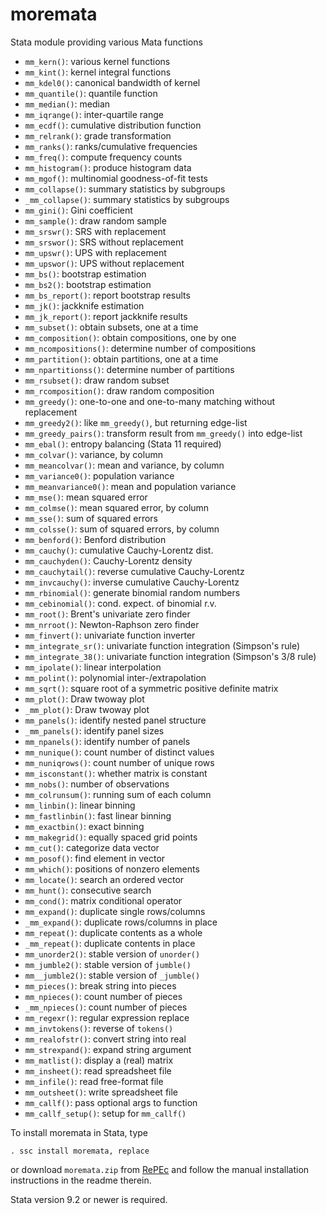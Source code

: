 # moremata
Stata module providing various Mata functions

  * `mm_kern()`: various kernel functions
  * `mm_kint()`: kernel integral functions
  * `mm_kdel0()`: canonical bandwidth of kernel
  * `mm_quantile()`: quantile function
  * `mm_median()`: median
  * `mm_iqrange()`: inter-quartile range
  * `mm_ecdf()`: cumulative distribution function
  * `mm_relrank()`: grade transformation
  * `mm_ranks()`: ranks/cumulative frequencies
  * `mm_freq()`: compute frequency counts
  * `mm_histogram()`: produce histogram data
  * `mm_mgof()`: multinomial goodness-of-fit tests
  * `mm_collapse()`: summary statistics by subgroups
  * `_mm_collapse()`: summary statistics by subgroups
  * `mm_gini()`: Gini coefficient
  * `mm_sample()`: draw random sample
  * `mm_srswr()`: SRS with replacement
  * `mm_srswor()`: SRS without replacement
  * `mm_upswr()`: UPS with replacement
  * `mm_upswor()`: UPS without replacement
  * `mm_bs()`: bootstrap estimation
  * `mm_bs2()`: bootstrap estimation
  * `mm_bs_report()`: report bootstrap results
  * `mm_jk()`: jackknife estimation
  * `mm_jk_report()`: report jackknife results
  * `mm_subset()`: obtain subsets, one at a time
  * `mm_composition()`: obtain compositions, one by one
  * `mm_ncompositions()`: determine number of compositions
  * `mm_partition()`: obtain partitions, one at a time
  * `mm_npartitionss()`: determine number of partitions
  * `mm_rsubset()`: draw random subset
  * `mm_rcomposition()`: draw random composition
  * `mm_greedy()`: one-to-one and one-to-many matching without replacement
  * `mm_greedy2()`: like `mm_greedy()`, but returning edge-list
  * `mm_greedy_pairs()`: transform result from `mm_greedy()` into edge-list
  * `mm_ebal()`: entropy balancing (Stata 11 required)
  * `mm_colvar()`: variance, by column
  * `mm_meancolvar()`: mean and variance, by column
  * `mm_variance0()`: population variance
  * `mm_meanvariance0()`: mean and population variance
  * `mm_mse()`: mean squared error
  * `mm_colmse()`: mean squared error, by column
  * `mm_sse()`: sum of squared errors
  * `mm_colsse()`: sum of squared errors, by column
  * `mm_benford()`: Benford distribution
  * `mm_cauchy()`: cumulative Cauchy-Lorentz dist.
  * `mm_cauchyden()`: Cauchy-Lorentz density
  * `mm_cauchytail()`: reverse cumulative Cauchy-Lorentz
  * `mm_invcauchy()`: inverse cumulative Cauchy-Lorentz
  * `mm_rbinomial()`: generate binomial random numbers
  * `mm_cebinomial()`: cond. expect. of binomial r.v.
  * `mm_root()`: Brent's univariate zero finder
  * `mm_nrroot()`: Newton-Raphson zero finder
  * `mm_finvert()`: univariate function inverter
  * `mm_integrate_sr()`: univariate function integration (Simpson's rule)
  * `mm_integrate_38()`: univariate function integration (Simpson's 3/8 rule)
  * `mm_ipolate()`: linear interpolation
  * `mm_polint()`: polynomial inter-/extrapolation
  * `mm_sqrt()`: square root of a symmetric positive definite matrix
  * `mm_plot()`: Draw twoway plot
  * `_mm_plot()`: Draw twoway plot
  * `mm_panels()`: identify nested panel structure
  * `_mm_panels()`: identify panel sizes
  * `mm_npanels()`: identify number of panels
  * `mm_nunique()`: count number of distinct values
  * `mm_nuniqrows()`: count number of unique rows
  * `mm_isconstant()`: whether matrix is constant
  * `mm_nobs()`: number of observations
  * `mm_colrunsum()`: running sum of each column
  * `mm_linbin()`: linear binning
  * `mm_fastlinbin()`: fast linear binning
  * `mm_exactbin()`: exact binning
  * `mm_makegrid()`: equally spaced grid points
  * `mm_cut()`: categorize data vector
  * `mm_posof()`: find element in vector
  * `mm_which()`: positions of nonzero elements
  * `mm_locate()`: search an ordered vector
  * `mm_hunt()`: consecutive search
  * `mm_cond()`: matrix conditional operator
  * `mm_expand()`: duplicate single rows/columns
  * `_mm_expand()`: duplicate rows/columns in place
  * `mm_repeat()`: duplicate contents as a whole
  * `_mm_repeat()`: duplicate contents in place
  * `mm_unorder2()`: stable version of `unorder()`
  * `mm_jumble2()`: stable version of `jumble()`
  * `mm__jumble2()`: stable version of `_jumble()`
  * `mm_pieces()`: break string into pieces
  * `mm_npieces()`: count number of pieces
  * `_mm_npieces()`: count number of pieces
  * `mm_regexr()`: regular expression replace
  * `mm_invtokens()`: reverse of `tokens()`
  * `mm_realofstr()`: convert string into real
  * `mm_strexpand()`: expand string argument
  * `mm_matlist()`: display a (real) matrix
  * `mm_insheet()`: read spreadsheet file
  * `mm_infile()`: read free-format file
  * `mm_outsheet()`: write spreadsheet file
  * `mm_callf()`: pass optional args to function
  * `mm_callf_setup()`: setup for `mm_callf()`

To install moremata in Stata, type

    . ssc install moremata, replace

or download `moremata.zip` from
[RePEc](http://ideas.repec.org/c/boc/bocode/s455001.html)
and follow the manual installation instructions in the readme therein.

Stata version 9.2 or newer is required.
